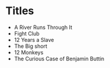 # Titles


- A River Runs Through It
- Fight Club
- 12 Years a Slave
- The Big short
- 12 Monkeys
- The Curious Case of Benjamin Buttin
